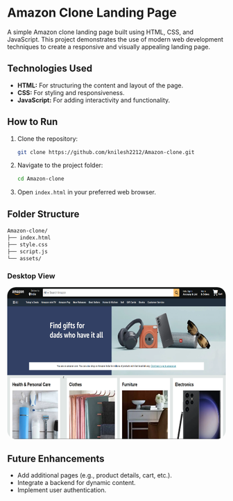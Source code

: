 # Amazon Clone Landing Page

A simple Amazon clone landing page built using HTML, CSS, and JavaScript. This project demonstrates the use of modern web development techniques to create a responsive and visually appealing landing page.

## Technologies Used

- **HTML:** For structuring the content and layout of the page.
- **CSS:** For styling and responsiveness.
- **JavaScript:** For adding interactivity and functionality.

## How to Run

1. Clone the repository:
   ```bash
   git clone https://github.com/knilesh2212/Amazon-clone.git
   ```
2. Navigate to the project folder:
   ```bash
   cd Amazon-clone
   ```
3. Open `index.html` in your preferred web browser.

## Folder Structure

```
Amazon-clone/
├── index.html
├── style.css
├── script.js
└── assets/
```

### Desktop View

<p align="center">
<img src="assets/amazon_md.png" height="350px" style="border-radius:20px;">
</p>

## Future Enhancements

- Add additional pages (e.g., product details, cart, etc.).
- Integrate a backend for dynamic content.
- Implement user authentication.
